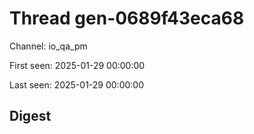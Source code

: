 # Thread gen-0689f43eca68
Channel: io_qa_pm

First seen: 2025-01-29 00:00:00

Last seen: 2025-01-29 00:00:00

## Digest


